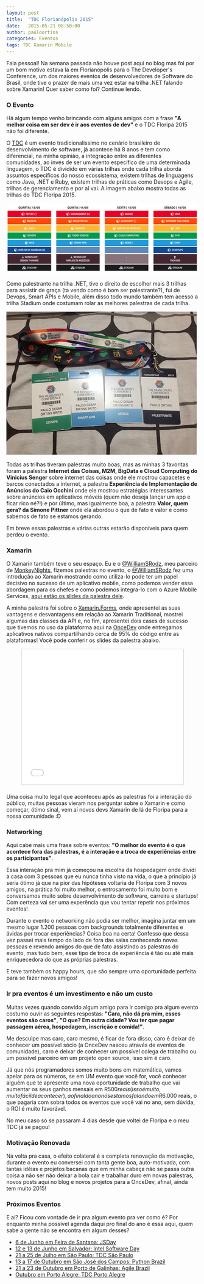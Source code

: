 ```yaml
---
layout: post
title:  "TDC Florianópolis 2015"
date:   2015-05-21 08:50:00
author: pauloortins
categories: Eventos
tags: TDC Xamarin Mobile
---
```


Fala pessoal! Na semana passada não houve post aqui no blog mas foi por um bom motivo estava lá em Florianópolis para o The Developer's Conference, um dos maiores eventos de desenvolvedores de Software do Brasil, onde tive o prazer de mais uma vez estar na trilha .NET falando sobre Xamarin! Quer saber como foi? Continue lendo.

### O Evento

Há algum tempo venho brincando com alguns amigos com a frase **"A melhor coisa em ser dev é ir aos eventos de dev"** e o TDC Floripa 2015 não foi diferente.

O [TDC][14] é um evento tradicionalissimo no cenário brasileiro de desenvolvimento de software, já acontece há 8 anos e tem como diferencial, na minha opinião, a integração entre as diferentes comunidades, ao invés de ser um evento específico de uma determinada linguagem, o TDC é dividido em várias trilhas onde cada trilha aborda assuntos específicos do nosso ecossistema, existem trilhas de linguagens como Java, .NET e Ruby, existem trilhas de práticas como Devops e Agile, trilhas de gerenciamento e por aí vai. A imagem abaixo mostra todas as trilhas do TDC Floripa 2015.

![Trilhas TDC Floripa 2015][1]

Como palestrante na trilha .NET, tive o direito de escolher mais 3 trilhas para assistir de graça (ta vendo como é bom ser palestrante?), fui de Devops, Smart APIs e Mobile, além disso todo mundo também tem acesso a trilha Stadium onde costumam rolar as melhores palestras de cada trilha.

![Minhas trilhas][2]

Todas as trilhas tiveram palestras muito boas, mas as minhas 3 favoritas foram a palestra **Internet das Coisas, M2M, BigData e Cloud Computing do Vinicius Senger** sobre internet das coisas onde ele mostrou capacetes e barcos conectados a internet, a palestra **Experiência de Implementação de Anúncios do Caio Occhini** onde ele mostrou estratégias interessantes sobre anúncios em aplicativos móveis (quem não deseja lançar um app e ficar rico né?!) e por último, mas igualmente boa, a palestra **Valor, quem gera? da Simone Pittner** onde ela abordou o que de fato é valor e como sabemos de fato se estamos gerando.

Em breve essas palestras e várias outras estarão disponíveis para quem perdeu o evento.

### Xamarin

O Xamarin também teve o seu espaço. Eu e o [@WilliamSRodz][8], meu parceiro de [MonkeyNights][9], fizemos palestras no evento, o [@WilliamSRodz][8] fez uma introdução ao Xamarin mostrando como utiliza-lo pode ter um papel decisivo no sucesso de um aplicativo mobile, como podemos vender essa abordagem para os chefes e como podemos integra-lo com o Azure Mobile Services, [aqui estão os slides da palestra dele][15].

A minha palestra foi sobre o [Xamarin.Forms][10], onde apresentei as suas vantagens e desvantagens em relação ao Xamarin Traditional, mostrei algumas das classes da API e, no fim, apresentei dois cases de sucesso que tivemos no uso da plataforma aqui na [OnceDev][12] onde entregamos aplicativos nativos compartilhando cerca de 95% do código entre as plataformas! Você pode conferir os slides da palestra abaixo.

<div style="text-align: center; width: 100%"><iframe src="//www.slideshare.net/slideshow/embed_code/key/1LQKaDjb706Ij0" width="425" height="355" frameborder="0" marginwidth="0" marginheight="0" scrolling="no" style="border:1px solid #CCC; border-width:1px; margin-bottom:5px; max-width: 100%;" allowfullscreen> </iframe></div>

Uma coisa muito legal que aconteceu após as palestras foi a interação do público, muitas pessoas vieram nos perguntar sobre o Xamarin e como começar, ótimo sinal, vem aí novos devs Xamarin de lá de Floripa para a nossa comunidade :D

### Networking

Aqui cabe mais uma frase sobre eventos: **"O melhor do evento é o que acontece fora das palestras, é a interação e a troca de experiências entre os participantes"**. 

Essa interação pra mim já começou na escolha da hospedagem onde dividí a casa com 3 pessoas que eu nunca tinha visto na vida, o que a princípio já seria ótimo já que na pior das hipóteses voltaria de Floripa com 3 novos amigos, na prática foi muito melhor, o entrosamento foi muito bom e conversamos muito sobre desenvolvimento de software, carreira e startups! Com certeza vai ser uma experência que vou tentar repetir nos próximos eventos!

Durante o evento o networking não podia ser melhor, imagina juntar em um mesmo lugar 1.200 pessoas com backgrounds totalmente diferentes e ávidas por trocar experiências? Coisa boa na certa! Confesso que dessa vez passei mais tempo do lado de fora das salas conhecendo novas pessoas e revendo amigos do que de fato assistindo as palestras do evento, mas tudo bem, esse tipo de troca de experiência é tão ou até mais enriquecedora do que as próprias palestras.

E teve também os happy hours, que são sempre uma oportunidade perfeita para se fazer novos amigos!

### Ir pra eventos é um investimento e não um custo

Muitas vezes quando convido algum amigo para ir comigo pra algum evento costumo ouvir as seguintes respostas: **"Cara, não dá pra mim, esses eventos são caros"**, **"O que? Em outra cidade? Vou ter que pagar passagem aérea, hospedagem, inscrição e comida!"**. 

Me desculpe mas caro, caro mesmo, é ficar de fora disso, caro é deixar de conhecer um possível sócio (a OnceDev nasceu através de eventos de comunidade), caro é deixar de conhecer um possível colega de trabalho ou um possível parceiro em um projeto open source, isso sim é caro.

Já que nós programadores somos muito bons em matemática, vamos apelar para os números, se em UM evento que você for, você conhecer alguém que te apresente uma nova oportunidade de trabalho que vai aumentar os seus ganhos mensais em R$500 reais (isso é muito, muito fácil de acontecer), ao final do ano nós estamos falando em R$6.000 reais, o que pagaria com sobra todos os eventos que você vai no ano, sem dúvida, o ROI é muito favorável.

No meu caso só se passaram 4 dias desde que voltei de Floripa e o meu TDC já se pagou!

### Motivação Renovada

Na volta pra casa, o efeito colateral é a completa renovação da motivação, durante o evento eu conversei com tanta gente boa, auto-motivada, com tantas idéias e projetos bacanas que em minha cabeça não se passa outra coisa a não ser não deixar a bola cair e trabalhar duro em novas palestras, novos posts aqui no blog e novos projetos para a OnceDev, afinal, ainda tem muito 2015!

### Próximos Eventos

E aí? Ficou com vontade de ir pra algum evento pra ver como é? Por enquanto minha possível agenda daqui pro final do ano é essa aqui, quem sabe a gente não se encontra em algum desses?

- [6 de Junho em Feira de Santana: JSDay][7]
- [12 e 13 de Junho em Salvador: Intel Software Day][3]
- [21 a 25 de Julho em São Paulo: TDC São Paulo][4]
- [13 a 17 de Outubro em São José dos Campos: Python Brazil][5]
- [21 a 23 de Outubro em Porto de Galinhas: Agile Brazil][6]
- [Outubro em Porto Alegre: TDC Porto Alegre][7]

[1]: /content/img/blog/posts/2015-05-21/trilhas-tdc-floripa-2015.png 
[2]: /content/img/blog/posts/2015-05-21/minhas-trilhas.jpg 
[3]: http://www.intelsoftwareday.com.br/
[4]: http://www.thedevelopersconference.com.br/
[5]: http://www.pythonbrasil.org.br/
[6]: www.agilebrazil.com
[7]: http://www.thedevelopersconference.com.br/ 
[8]: https://twitter.com/WilliamSRodz
[9]: https://www.youtube.com/monkeynights 
[10]: /mobile/2015/03/08/xamarin-forms/ 
[11]: /content/img/blog/posts/2015-05-21/galera-tdc.jpg 
[12]: www.oncedev.com
[13]: /content/img/blog/posts/2015-05-21/happy-hour.jpg
[14]: http://www.thedevelopersconference.com.br/
[15]: http://www.slideshare.net/williansrz/construindo-aplicativos-mveis-conectados-com-xamarin-e-azure-mobile-services


